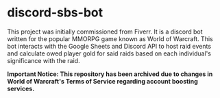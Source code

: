 # discord-sbs-bot
This project was initially commissioned from Fiverr. It is a discord bot written for the popular MMORPG game known as World of Warcraft. This bot interacts with the Google Sheets and Discord API to host raid events and calculate owed player gold for said raids based on each individual's significance with the raid.

**Important Notice: This repository has been archived due to changes in World of Warcraft's Terms of Service regarding account boosting services.**
